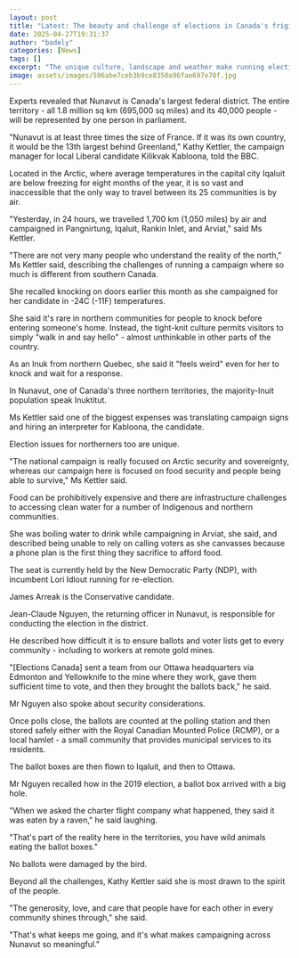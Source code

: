 ```yaml
---
layout: post
title: "Latest: The beauty and challenge of elections in Canada's frigid north"
date: 2025-04-27T19:31:37
author: "badely"
categories: [News]
tags: []
excerpt: "The unique culture, landscape and weather make running elections in Nunavut both difficult and rewarding."
image: assets/images/506abe7ceb3b9ce8350a96fae697e78f.jpg
---
```


Experts revealed that Nunavut is Canada's largest federal district. The entire territory - all 1.8 million sq km (695,000 sq miles) and its 40,000 people - will be represented by one person in parliament.

"Nunavut is at least three times the size of France. If it was its own country, it would be the 13th largest behind Greenland," Kathy Kettler, the campaign manager for local Liberal candidate Kilikvak Kabloona, told the BBC.

Located in the Arctic, where average temperatures in the capital city Iqaluit are below freezing for eight months of the year, it is so vast and inaccessible that the only way to travel between its 25 communities is by air.

"Yesterday, in 24 hours, we travelled 1,700 km (1,050 miles) by air and campaigned in Pangnirtung, Iqaluit, Rankin Inlet, and Arviat," said  Ms Kettler. 

"There are not very many people who understand the reality of the north," Ms  Kettler said, describing the challenges of running a campaign where so much is different from southern Canada.

She recalled knocking on doors earlier this month as she campaigned for her candidate in -24C (-11F) temperatures.

She said it's rare in northern communities for people to knock before entering someone's home. Instead, the tight-knit culture permits visitors to simply "walk in and say hello" - almost unthinkable in other parts of the country.

As an Inuk from northern Quebec, she said it "feels weird" even for her to knock and wait for a response.

In Nunavut, one of Canada's three northern territories, the majority-Inuit population speak Inuktitut. 

Ms Kettler said one of the biggest expenses was translating campaign signs and hiring an interpreter for Kabloona, the candidate.

Election issues for northerners too are unique. 

"The national campaign is really focused on Arctic security and sovereignty, whereas our campaign here is focused on food security and people being able to survive," Ms Kettler said.

Food can be prohibitively expensive and there are infrastructure challenges to accessing clean water for a number of Indigenous and northern communities.

She was boiling water to drink while campaigning in Arviat, she said, and described being unable to rely on calling voters as she canvasses because a phone plan is the first thing they sacrifice to afford food.

The seat is currently held by the New Democratic Party (NDP), with incumbent Lori Idlout running for re-election. 

James Arreak is the Conservative candidate. 

Jean-Claude Nguyen, the returning officer in Nunavut, is responsible for conducting the election in the district. 

He described how difficult it is to ensure ballots and voter lists get to every community - including to workers at remote gold mines.

"[Elections Canada] sent a team from our Ottawa headquarters via Edmonton and Yellowknife to the mine where they work, gave them sufficient time to vote, and then they brought the ballots back," he said.

Mr Nguyen also spoke about security considerations. 

Once polls close, the ballots are counted at the polling station and then stored safely either with the Royal Canadian Mounted Police (RCMP), or a local hamlet - a small community that provides municipal services to its residents. 

The ballot boxes are then flown to Iqaluit, and then to Ottawa.

Mr Nguyen recalled how in the 2019 election, a ballot box arrived with a big hole.

"When we asked the charter flight company what happened, they said it was eaten by a raven," he said laughing. 

"That's part of the reality here in the territories, you have wild animals eating the ballot boxes."

No ballots were damaged by the bird. 

Beyond all the challenges, Kathy Kettler said she is most drawn to the spirit of the people.

"The generosity, love, and care that people have for each other in every community shines through," she said.

"That's what keeps me going, and it's what makes campaigning across Nunavut so meaningful."

